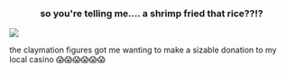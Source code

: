 
<h3 align="center">so you're telling me.... a shrimp fried that rice??!?</h1>



<img src="https://github.com/alex10342/alex10342/blob/main/aAbvOb2_460s.jpg?raw=true">


the claymation figures got me wanting to make a sizable donation to my local casino
😱😱😱😱😱😱
